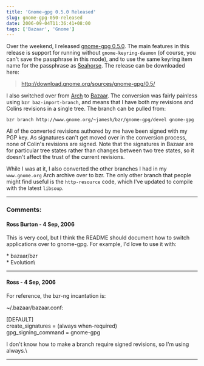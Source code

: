 ```yaml
---
title: 'Gnome-gpg 0.5.0 Released'
slug: gnome-gpg-050-released
date: 2006-09-04T11:36:41+08:00
tags: ['Bazaar', 'Gnome']
---
```


Over the weekend, I released [gnome-gpg
0.5.0](http://mail.gnome.org/archives/gnome-announce-list/2006-September/msg00002.html).
The main features in this release is support for running without
`gnome-keyring-daemon` (of course, you can\'t save the passphrase
in this mode), and to use the same keyring item name for the passphrase
as [Seahorse](http://seahorse.sourceforge.net/). The release can be
downloaded here:

> <http://download.gnome.org/sources/gnome-gpg/0.5/>

I also switched over from [Arch](http://www.gnuarch.org/) to
[Bazaar](http://www.bazaar-vcs.org/). The conversion was fairly painless
using `bzr baz-import-branch`, and means that I have both my
revisions and Colins revisions in a single tree. The branch can be
pulled from:

    bzr branch http://www.gnome.org/~jamesh/bzr/gnome-gpg/devel gnome-gpg

All of the converted revisions authored by me have been signed with my
PGP key. As signatures can\'t get moved over in the conversion process,
none of Colin\'s revisions are signed. Note that the signatures in
Bazaar are for particular tree states rather than changes between two
tree states, so it doesn\'t affect the trust of the current revisions.

While I was at it, I also converted the other branches I had in my
`www.gnome.org` Arch archive over to bzr. The only other branch
that people might find useful is the `http-resource` code, which
I\'ve updated to compile with the latest `libsoup`.

---
### Comments:
#### Ross Burton - <time datetime="2006-09-04 18:28:01">4 Sep, 2006</time>

This is very cool, but I think the README should document how to switch
applications over to gnome-gpg. For example, I\'d love to use it with:

\* bazaar/bzr\
\* Evolution\

---
#### Ross - <time datetime="2006-09-04 18:44:57">4 Sep, 2006</time>

For reference, the bzr-ng incantation is:

\~/.bazaar/bazaar.conf:

\[DEFAULT\]\
create\_signatures = (always when-required)\
gpg\_signing\_command = gnome-gpg

I don\'t know how to make a branch require signed revisions, so I\'m
using always.\

---
